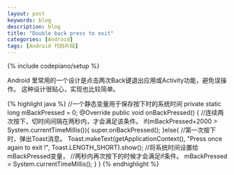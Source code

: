 ```yaml
---
layout: post
keywords: blog
description: blog
title: "Double back press to exit"
categories: [Android]
tags: [Android 代码片段]
---
```

{% include codepiano/setup %}

 Android 里常用的一个设计是点击两次Back键退出应用或Activity功能，避免误操作。
 这种设计很贴心，实现也比较简单。
<!--more-->
{% highlight java %}
	//一个静态变量用于保存按下时的系统时间
private static long mBackPressed = 0;
@Override
public void onBackPressed() {
	//连续两次按下，切时间间隔在两秒内，才会满足该条件。
	if(mBackPressed+2000 > System.currentTimeMillis()){
		super.onBackPressed();
	}else{
		//第一次按下时，弹出Toast消息。
		Toast.makeText(getApplicationContext(), 
		              "Press once again to exit !", Toast.LENGTH_SHORT).show();
		//将系统时间设置给mBackPressed变量，
		//两秒内再次按下的时候才会满足if条件。
		mBackPressed = System.currentTimeMillis();
	}
}
{% endhighlight %}